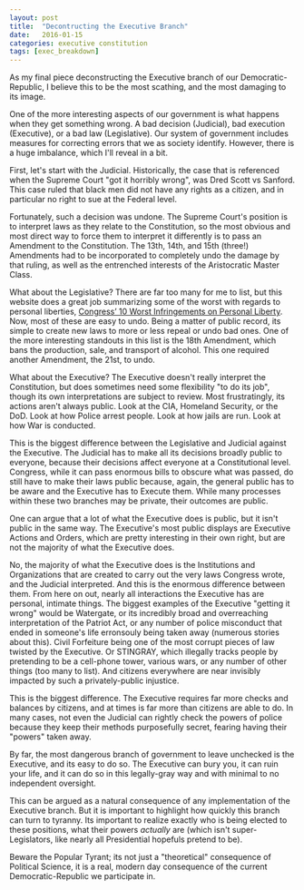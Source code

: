 ```yaml
---
layout: post
title:  "Decontructing the Executive Branch"
date:   2016-01-15
categories: executive constitution
tags: [exec_breakdown]
---
```


As my final piece deconstructing the Executive branch of our Democratic-Republic, I believe this to be the most scathing, and the most damaging to its image.

One of the more interesting aspects of our government is what happens when they get something wrong. A bad decision (Judicial), bad execution (Executive), or a bad law (Legislative). Our system of government includes measures for correcting errors that we as society identify. However, there is a huge imbalance, which I'll reveal in a bit.

First, let's start with the Judicial. Historically, the case that is referenced when the Supreme Court "got it horribly wrong", was Dred Scott vs Sanford. This case ruled that black men did not have any rights as a citizen, and in particular no right to sue at the Federal level.

Fortunately, such a decision was undone. The Supreme Court's position is to interpret laws as they relate to the Constitution, so the most obvious and most direct way to force them to interpret it differently is to pass an Amendment to the Constitution. The 13th, 14th, and 15th (three!) Amendments had to be incorporated to completely undo the damage by that ruling, as well as the entrenched interests of the Aristocratic Master Class.

What about the Legislative? There are far too many for me to list, but this website does a great job summarizing some of the worst with regards to personal liberties, [Congress’ 10 Worst Infringements on Personal Liberty](http://www.unitedliberty.org/articles/15108-congress-10-worst-infringements-on-personal-liberty). Now, most of these are easy to undo. Being a matter of public record, its simple to create new laws to more or less repeal or undo bad ones. One of the more interesting standouts in this list is the 18th Amendment, which bans the production, sale, and transport of alcohol. This one required another Amendment, the 21st, to undo.

What about the Executive? The Executive doesn't really interpret the Constitution, but does sometimes need some flexibility "to do its job", though its own interpretations are subject to review. Most frustratingly, its actions aren't always public. Look at the CIA, Homeland Security, or the DoD. Look at how Police arrest people. Look at how jails are run. Look at how War is conducted.

This is the biggest difference between the Legislative and Judicial against the Executive. The Judicial has to make all its decisions broadly public to everyone, because their decisions affect everyone at a Constitutional level. Congress, while it can pass enormous bills to obscure what was passed, do still have to make their laws public because, again, the general public has to be aware and the Executive has to Execute them. While many processes within these two branches may be private, their outcomes are public.

One can argue that a lot of what the Executive does is public, but it isn't public in the same way. The Executive's most public displays are Executive Actions and Orders, which are pretty interesting in their own right, but are not the majority of what the Executive does.

No, the majority of what the Executive does is the Institutions and Organizations that are created to carry out the very laws Congress wrote, and the Judicial interpreted. And this is the enormous difference between them. From here on out, nearly all interactions the Executive has are personal, intimate things. The biggest examples of the Executive "getting it wrong" would be Watergate, or its incredibly broad and overreaching interpretation of the Patriot Act, or any number of police misconduct that ended in someone's life erronsouly being taken away (numerous stories about this). Civil Forfeiture being one of the most corrupt pieces of law twisted by the Executive. Or STINGRAY, which illegally tracks people by pretending to be a cell-phone tower, various wars, or any number of other things (too many to list). And citizens everywhere are near invisibly impacted by such a privately-public injustice.

This is the biggest difference. The Executive requires far more checks and balances by citizens, and at times is far more than citizens are able to do. In many cases, not even the Judicial can rightly check the powers of police because they keep their methods purposefully secret, fearing having their "powers" taken away.

By far, the most dangerous branch of government to leave unchecked is the Executive, and its easy to do so. The Executive can bury you, it can ruin your life, and it can do so in this legally-gray way and with minimal to no independent oversight.

This can be argued as a natural consequence of any implementation of the Executive branch. But it is important to highlight how quickly this branch can turn to tyranny. Its important to realize exactly who is being elected to these positions, what their powers *actually* are (which isn't super-Legislators, like nearly all Presidential hopefuls pretend to be).

Beware the Popular Tyrant; its not just a "theoretical" consequence of Political Science, it is a real, modern day consequence of the current Democratic-Republic we participate in.

